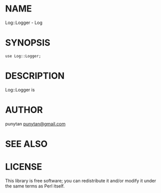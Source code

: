 # NAME

Log::Logger - Log

# SYNOPSIS

    use Log::Logger;

# DESCRIPTION

Log::Logger is

# AUTHOR

punytan <punytan@gmail.com>

# SEE ALSO

# LICENSE

This library is free software; you can redistribute it and/or modify
it under the same terms as Perl itself.

